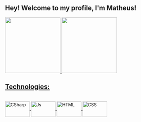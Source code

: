 ## Hey! Welcome to my profile, I'm Matheus!

<div>
    <a href="https://github.com/Matheusllb/repositories">
    <img height="180em" src="https://github-readme-stats.vercel.app/api?username=Matheusllb&show_icons=true&theme=dark&border_color=ff303e&text_color=ff303e&title_color=ff303e&icon_color=ff303e&include_all_commits=true&count_private=true"/>
    <img height="180em" src="https://github-readme-stats.vercel.app/api/top-langs/?username=Matheusllb&layout=compact&langs_count=16&theme=dark&border_color=ff303e&text_color=ff303e&title_color=ff303e&icon_color=ff303e"/>
</div>

## Technologies:

<div style=display: inline_block><br>
    <img align="center" alt="CSharp" height=50 width= 80 align="center" src="https://cdn.jsdelivr.net/gh/devicons/devicon/icons/csharp/csharp-original.svg" />  
    <img align="center" alt="Js" height=50 width= 80 align="center" src="https://cdn.jsdelivr.net/gh/devicons/devicon/icons/javascript/javascript-original.svg" />   
    <img align="center" alt="HTML" height=50 width= 80 align="center" src="https://cdn.jsdelivr.net/gh/devicons/devicon/icons/html5/html5-original.svg" /> 
    <img align="center" alt="CSS" height=50 width= 80 align="center" src="https://cdn.jsdelivr.net/gh/devicons/devicon/icons/css3/css3-original.svg" />
</div>
